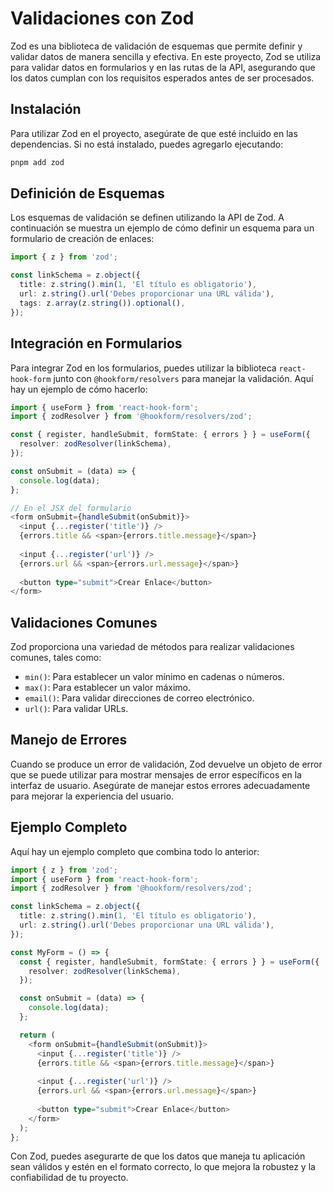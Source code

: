 # Validaciones con Zod

Zod es una biblioteca de validación de esquemas que permite definir y validar datos de manera sencilla y efectiva. En este proyecto, Zod se utiliza para validar datos en formularios y en las rutas de la API, asegurando que los datos cumplan con los requisitos esperados antes de ser procesados.

## Instalación

Para utilizar Zod en el proyecto, asegúrate de que esté incluido en las dependencias. Si no está instalado, puedes agregarlo ejecutando:

```bash
pnpm add zod
```

## Definición de Esquemas

Los esquemas de validación se definen utilizando la API de Zod. A continuación se muestra un ejemplo de cómo definir un esquema para un formulario de creación de enlaces:

```typescript
import { z } from 'zod';

const linkSchema = z.object({
  title: z.string().min(1, 'El título es obligatorio'),
  url: z.string().url('Debes proporcionar una URL válida'),
  tags: z.array(z.string()).optional(),
});
```

## Integración en Formularios

Para integrar Zod en los formularios, puedes utilizar la biblioteca `react-hook-form` junto con `@hookform/resolvers` para manejar la validación. Aquí hay un ejemplo de cómo hacerlo:

```typescript
import { useForm } from 'react-hook-form';
import { zodResolver } from '@hookform/resolvers/zod';

const { register, handleSubmit, formState: { errors } } = useForm({
  resolver: zodResolver(linkSchema),
});

const onSubmit = (data) => {
  console.log(data);
};

// En el JSX del formulario
<form onSubmit={handleSubmit(onSubmit)}>
  <input {...register('title')} />
  {errors.title && <span>{errors.title.message}</span>}
  
  <input {...register('url')} />
  {errors.url && <span>{errors.url.message}</span>}
  
  <button type="submit">Crear Enlace</button>
</form>
```

## Validaciones Comunes

Zod proporciona una variedad de métodos para realizar validaciones comunes, tales como:

- `min()`: Para establecer un valor mínimo en cadenas o números.
- `max()`: Para establecer un valor máximo.
- `email()`: Para validar direcciones de correo electrónico.
- `url()`: Para validar URLs.

## Manejo de Errores

Cuando se produce un error de validación, Zod devuelve un objeto de error que se puede utilizar para mostrar mensajes de error específicos en la interfaz de usuario. Asegúrate de manejar estos errores adecuadamente para mejorar la experiencia del usuario.

## Ejemplo Completo

Aquí hay un ejemplo completo que combina todo lo anterior:

```typescript
import { z } from 'zod';
import { useForm } from 'react-hook-form';
import { zodResolver } from '@hookform/resolvers/zod';

const linkSchema = z.object({
  title: z.string().min(1, 'El título es obligatorio'),
  url: z.string().url('Debes proporcionar una URL válida'),
});

const MyForm = () => {
  const { register, handleSubmit, formState: { errors } } = useForm({
    resolver: zodResolver(linkSchema),
  });

  const onSubmit = (data) => {
    console.log(data);
  };

  return (
    <form onSubmit={handleSubmit(onSubmit)}>
      <input {...register('title')} />
      {errors.title && <span>{errors.title.message}</span>}
      
      <input {...register('url')} />
      {errors.url && <span>{errors.url.message}</span>}
      
      <button type="submit">Crear Enlace</button>
    </form>
  );
};
```

Con Zod, puedes asegurarte de que los datos que maneja tu aplicación sean válidos y estén en el formato correcto, lo que mejora la robustez y la confiabilidad de tu proyecto.